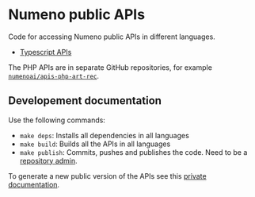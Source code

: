 # Numeno public APIs

Code for accessing Numeno public APIs in different languages.

- [Typescript APIs](./ts/README.md)

The PHP APIs are in separate GitHub repositories, for example [`numenoai/apis-php-art-rec`](https://github.com/numenoai/apis-php-art-rec).

## Developement documentation

Use the following commands:

- `make deps`: Installs all dependencies in all languages
- `make build`: Builds all the APIs in all languages
- `make publish`: Commits, pushes and publishes the code. Need to be a [repository admin](https://github.com/numenoai/apis/settings/access).

To generate a new public version of the APIs see this [private documentation](https://github.com/waverlyai/numeno-apis/blob/main/docs/public.md).